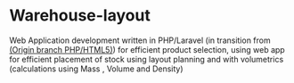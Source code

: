 # Warehouse-layout
 Web Application development written in PHP/Laravel (in transition from <a href="https://github.com/Tarnvedra/Warehouse-origin">(Origin branch PHP/HTML5)</a>) for efficient product selection, using web app for efficient placement of stock using layout planning and with volumetrics (calculations using Mass , Volume and Density)

